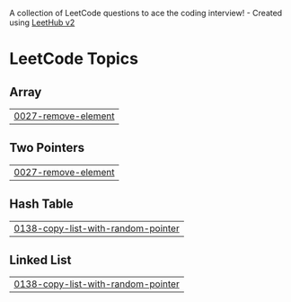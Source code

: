 A collection of LeetCode questions to ace the coding interview! - Created using [LeetHub v2](https://github.com/arunbhardwaj/LeetHub-2.0)
<!---LeetCode Topics Start-->
# LeetCode Topics
## Array
|  |
| ------- |
| [0027-remove-element](https://github.com/bandish1304/LeetCode/tree/master/0027-remove-element) |
## Two Pointers
|  |
| ------- |
| [0027-remove-element](https://github.com/bandish1304/LeetCode/tree/master/0027-remove-element) |
## Hash Table
|  |
| ------- |
| [0138-copy-list-with-random-pointer](https://github.com/bandish1304/LeetCode/tree/master/0138-copy-list-with-random-pointer) |
## Linked List
|  |
| ------- |
| [0138-copy-list-with-random-pointer](https://github.com/bandish1304/LeetCode/tree/master/0138-copy-list-with-random-pointer) |
<!---LeetCode Topics End-->
